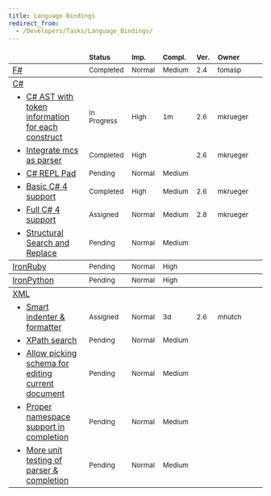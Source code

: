 ```yaml
---
title: Language Bindings
redirect_from:
  - /Developers/Tasks/Language_Bindings/
---
```


<table class="task-list" width="100%">
    <thead>
        <tr>
            <td style="padding-left: 0pt;" width="50%">  </td>
            <td valign="bottom"><span style="font-size: smaller;"><strong>Status</strong></span></td>
            <td valign="bottom"><span style="font-size: smaller;"><strong>Imp.</strong></span></td>
            <td valign="bottom"><strong><span style="font-size: smaller;">Compl.</span></strong></td>
            <td valign="bottom"><span style="font-size: smaller;"><strong>Ver.</strong></span></td>
            <td valign="bottom"><span style="font-size: smaller;"><strong>Owner</strong></span></td>
            <td valign="bottom">&nbsp;</td>
        </tr>
    </thead>
    <tbody>
        <tr>
            <td><a id="_task_a_Languages.FS"></a><a rel="custom nofollow" href="/archived/developers/tasks/language-bindings/fsharp/">F#</a></td>
            <td class="task-status-Completed"><span style="font-size: smaller;">Completed</span></td>
            <td class="task-importance-Normal"><span style="font-size: smaller;">Normal</span></td>
            <td class="task-complexity-Medium"><span style="font-size: smaller;">Medium</span></td>
            <td><span style="font-size: smaller;">2.4</span></td>
            <td><span style="font-size: smaller;">tomasp</span></td>
            <td></td>
        </tr>
    </tbody>
    <tbody>
        <tr>
            <td><a rel="custom nofollow" href="/archived/developers/tasks/language-bindings/csharp/">C#</a></td>
            <td>&nbsp;</td>
            <td>&nbsp;</td>
            <td>&nbsp;</td>
            <td>&nbsp;</td>
            <td>&nbsp;</td>
            <td>&nbsp;</td>
        </tr>
        <tr>
            <td><a id="_task_a_Languages.CS.AstWithTokens"></a> <ul style="margin: 0pt;"> <li><a rel="custom nofollow" href="/archived/developers/tasks/language-bindings/csharp/">C# AST with token information for each construct</a></li> </ul> </td>
            <td class="task-status-In Progress"><span style="font-size: smaller;">In Progress</span></td>
            <td class="task-importance-High"><span style="font-size: smaller;">High</span></td>
            <td class="task-complexity-1m"><span style="font-size: smaller;">1m</span></td>
            <td><span style="font-size: smaller;">2.6</span></td>
            <td><span style="font-size: smaller;">mkrueger</span></td>
            <td></td>
        </tr>
        <tr>
            <td><a id="_task_a_Languages.CS.Mcs"></a> <ul style="margin: 0pt;"> <li><a rel="custom nofollow" href="/archived/developers/tasks/language-bindings/csharp/">Integrate mcs as parser</a></li> </ul> </td>
            <td class="task-status-Completed"><span style="font-size: smaller;">Completed</span></td>
            <td class="task-importance-High"><span style="font-size: smaller;">High</span></td>
            <td class="task-complexity-"><span style="font-size: smaller;"></span></td>
            <td><span style="font-size: smaller;">2.6</span></td>
            <td><span style="font-size: smaller;">mkrueger</span></td>
            <td></td>
        </tr>
        <tr>
            <td><a id="_task_a_Languages.CS.REPL"></a> <ul style="margin: 0pt;"> <li><a rel="custom nofollow" href="/archived/developers/tasks/language-bindings/csharp/">C# REPL Pad</a></li> </ul> </td>
            <td class="task-status-Pending"><span style="font-size: smaller;">Pending</span></td>
            <td class="task-importance-Normal"><span style="font-size: smaller;">Normal</span></td>
            <td class="task-complexity-Medium"><span style="font-size: smaller;">Medium</span></td>
            <td><span style="font-size: smaller;"></span></td>
            <td><span style="font-size: smaller;"></span></td>
            <td></td>
        </tr>
        <tr>
            <td><a id="_task_a_Languages.CS.CS4Basic"></a> <ul style="margin: 0pt;"> <li><a rel="custom nofollow" href="/archived/developers/tasks/language-bindings/csharp/">Basic C# 4 support</a></li> </ul> </td>
            <td class="task-status-Completed"><span style="font-size: smaller;">Completed</span></td>
            <td class="task-importance-High"><span style="font-size: smaller;">High</span></td>
            <td class="task-complexity-Medium"><span style="font-size: smaller;">Medium</span></td>
            <td><span style="font-size: smaller;">2.6</span></td>
            <td><span style="font-size: smaller;">mkrueger</span></td>
            <td></td>
        </tr>
        <tr>
            <td><a id="_task_a_Languages.CS.CS4Full"></a> <ul style="margin: 0pt;"> <li><a rel="custom nofollow" href="/archived/developers/tasks/language-bindings/csharp/">Full C# 4 support</a></li> </ul> </td>
            <td class="task-status-Assigned"><span style="font-size: smaller;">Assigned</span></td>
            <td class="task-importance-Normal"><span style="font-size: smaller;">Normal</span></td>
            <td class="task-complexity-Medium"><span style="font-size: smaller;">Medium</span></td>
            <td><span style="font-size: smaller;">2.8</span></td>
            <td><span style="font-size: smaller;">mkrueger</span></td>
            <td></td>
        </tr>
        <tr>
            <td><a id="_task_a_Refactoring.CS.StructuralSearchReplace"></a> <ul style="margin: 0pt;"> <li><a rel="custom nofollow" href="/archived/developers/tasks/language-bindings/csharp/">Structural Search and Replace</a></li> </ul> </td>
            <td class="task-status-Pending"><span style="font-size: smaller;">Pending</span></td>
            <td class="task-importance-Normal"><span style="font-size: smaller;">Normal</span></td>
            <td class="task-complexity-Medium"><span style="font-size: smaller;">Medium</span></td>
            <td><span style="font-size: smaller;"></span></td>
            <td><span style="font-size: smaller;"></span></td>
            <td></td>
        </tr>
    </tbody>
    <tbody>
        <tr>
            <td><a id="_task_a_Languages.IronRuby"></a><a rel="custom nofollow" href="/archived/developers/tasks/language-bindings/ironruby/">IronRuby</a></td>
            <td class="task-status-Pending"><span style="font-size: smaller;">Pending</span></td>
            <td class="task-importance-Normal"><span style="font-size: smaller;">Normal</span></td>
            <td class="task-complexity-High"><span style="font-size: smaller;">High</span></td>
            <td><span style="font-size: smaller;"></span></td>
            <td><span style="font-size: smaller;"></span></td>
            <td></td>
        </tr>
    </tbody>
    <tbody>
        <tr>
            <td><a id="_task_a_Languages.IronPython"></a><a rel="custom nofollow" href="/archived/developers/tasks/language-bindings/ironpython/">IronPython</a></td>
            <td class="task-status-Pending"><span style="font-size: smaller;">Pending</span></td>
            <td class="task-importance-Normal"><span style="font-size: smaller;">Normal</span></td>
            <td class="task-complexity-High"><span style="font-size: smaller;">High</span></td>
            <td><span style="font-size: smaller;"></span></td>
            <td><span style="font-size: smaller;"></span></td>
            <td></td>
        </tr>
    </tbody>
    <tbody>
        <tr>
            <td><a rel="custom nofollow" href="/archived/developers/tasks/language-bindings/xml/">XML</a></td>
            <td>&nbsp;</td>
            <td>&nbsp;</td>
            <td>&nbsp;</td>
            <td>&nbsp;</td>
            <td>&nbsp;</td>
            <td>&nbsp;</td>
        </tr>
        <tr>
            <td><a id="_task_a_Languages.Xml.SmartIndenter"></a> <ul style="margin: 0pt;"> <li><a rel="custom nofollow" href="/archived/developers/tasks/language-bindings/xml/">Smart indenter &amp; formatter</a></li> </ul> </td>
            <td class="task-status-Assigned"><span style="font-size: smaller;">Assigned</span></td>
            <td class="task-importance-Normal"><span style="font-size: smaller;">Normal</span></td>
            <td class="task-complexity-3d"><span style="font-size: smaller;">3d</span></td>
            <td><span style="font-size: smaller;">2.6</span></td>
            <td><span style="font-size: smaller;">mhutch</span></td>
            <td></td>
        </tr>
        <tr>
            <td><a id="_task_a_Languages.Xml.XPath"></a> <ul style="margin: 0pt;"> <li><a rel="custom nofollow" href="/archived/developers/tasks/language-bindings/xml/">XPath search</a></li> </ul> </td>
            <td class="task-status-Pending"><span style="font-size: smaller;">Pending</span></td>
            <td class="task-importance-Normal"><span style="font-size: smaller;">Normal</span></td>
            <td class="task-complexity-Medium"><span style="font-size: smaller;">Medium</span></td>
            <td><span style="font-size: smaller;"></span></td>
            <td><span style="font-size: smaller;"></span></td>
            <td></td>
        </tr>
        <tr>
            <td><a id="_task_a_Languages.Xml.SelectSchema"></a> <ul style="margin: 0pt;"> <li><a rel="custom nofollow" href="/archived/developers/tasks/language-bindings/xml/">Allow picking schema for editing current document</a></li> </ul> </td>
            <td class="task-status-Pending"><span style="font-size: smaller;">Pending</span></td>
            <td class="task-importance-Normal"><span style="font-size: smaller;">Normal</span></td>
            <td class="task-complexity-Medium"><span style="font-size: smaller;">Medium</span></td>
            <td><span style="font-size: smaller;"></span></td>
            <td><span style="font-size: smaller;"></span></td>
            <td></td>
        </tr>
        <tr>
            <td><a id="_task_a_Languages.Xml.NsCompletionSupport"></a> <ul style="margin: 0pt;"> <li><a rel="custom nofollow" href="/archived/developers/tasks/language-bindings/xml/">Proper namespace support in completion</a></li> </ul> </td>
            <td class="task-status-Pending"><span style="font-size: smaller;">Pending</span></td>
            <td class="task-importance-Normal"><span style="font-size: smaller;">Normal</span></td>
            <td class="task-complexity-Medium"><span style="font-size: smaller;">Medium</span></td>
            <td><span style="font-size: smaller;"></span></td>
            <td><span style="font-size: smaller;"></span></td>
            <td></td>
        </tr>
        <tr>
            <td><a id="_task_a_Languages.Xml.NUnit"></a> <ul style="margin: 0pt;"> <li><a rel="custom nofollow" href="/archived/developers/tasks/language-bindings/xml/">More unit testing of parser &amp; completion</a></li> </ul> </td>
            <td class="task-status-Pending"><span style="font-size: smaller;">Pending</span></td>
            <td class="task-importance-Normal"><span style="font-size: smaller;">Normal</span></td>
            <td class="task-complexity-Medium"><span style="font-size: smaller;">Medium</span></td>
            <td><span style="font-size: smaller;"></span></td>
            <td><span style="font-size: smaller;"></span></td>
            <td></td>
        </tr>
    </tbody>
</table>
